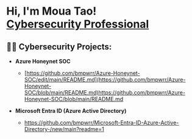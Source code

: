 <h1>Hi, I'm Moua Tao! <br/> <a href="https://www.linkedin.com/in/joshmadakor/">Cybersecurity Professional</a>
<h2>👨‍💻 Cybersecurity Projects:</h2>

- <b> Azure Honeynet SOC </b>
  - [https://github.com/bmpwrr/Azure-Honeynet-SOC/edit/main/README.md](https://github.com/bmpwrr/Azure-Honeynet-SOC/blob/main/README.md)https://github.com/bmpwrr/Azure-Honeynet-SOC/blob/main/README.md

- <b> Microsoft Entra ID (Azure Active Directory) </b>
  - https://github.com/bmpwrr/Microsoft-Entra-ID-Azure-Active-Directory-/new/main?readme=1



